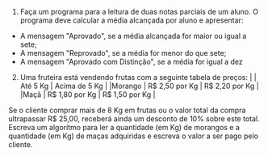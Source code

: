 1. Faça um programa para a leitura de duas notas parciais de um aluno. O programa deve calcular a média alcançada por aluno e apresentar:
- A mensagem "Aprovado", se a média alcançada for maior ou igual a sete;
- A mensagem "Reprovado", se a média for menor do que sete;
- A mensagem "Aprovado com Distinção", se a média for igual a dez

2. Uma fruteira está vendendo frutas com a seguinte tabela de preços:
|               |       Até 5 Kg    |       Acima de 5 Kg |
|Morango        | R$ 2,50 por Kg    |      R$ 2,20 por Kg |
|Maçã           | R$ 1,80 por Kg    |      R$ 1,50 por Kg |

Se o cliente comprar mais de 8 Kg em frutas ou o valor total da compra ultrapassar R$ 25,00, receberá ainda um desconto de 10% sobre este total. Escreva um algoritmo para ler a quantidade (em Kg) de morangos e a quantidade (em Kg) de maças adquiridas e escreva o valor a ser pago pelo cliente.